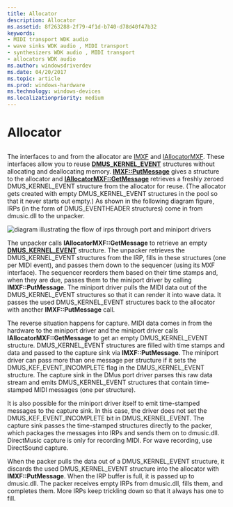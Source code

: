 ```yaml
---
title: Allocator
description: Allocator
ms.assetid: 8f263288-2f79-4f1d-b740-d78d40f47b32
keywords:
- MIDI transport WDK audio
- wave sinks WDK audio , MIDI transport
- synthesizers WDK audio , MIDI transport
- allocators WDK audio
ms.author: windowsdriverdev
ms.date: 04/20/2017
ms.topic: article
ms.prod: windows-hardware
ms.technology: windows-devices
ms.localizationpriority: medium
---
```


# Allocator


## <span id="allocator"></span><span id="ALLOCATOR"></span>


The interfaces to and from the allocator are [IMXF](https://msdn.microsoft.com/library/windows/hardware/ff536782) and [IAllocatorMXF](https://msdn.microsoft.com/library/windows/hardware/ff536491). These interfaces allow you to reuse [**DMUS\_KERNEL\_EVENT**](https://msdn.microsoft.com/library/windows/hardware/ff536340) structures without allocating and deallocating memory. [**IMXF::PutMessage**](https://msdn.microsoft.com/library/windows/hardware/ff536791) gives a structure to the allocator and [**IAllocatorMXF::GetMessage**](https://msdn.microsoft.com/library/windows/hardware/ff536494) retrieves a freshly zeroed DMUS\_KERNEL\_EVENT structure from the allocator for reuse. (The allocator gets created with empty DMUS\_KERNEL\_EVENT structures in the pool so that it never starts out empty.) As shown in the following diagram figure, IRPs (in the form of DMUS\_EVENTHEADER structures) come in from dmusic.dll to the unpacker.

![diagram illustrating the flow of irps through port and miniport drivers](images/dmalloc.png)

The unpacker calls **IAllocatorMXF::GetMessage** to retrieve an empty [**DMUS\_KERNEL\_EVENT**](https://msdn.microsoft.com/library/windows/hardware/ff536340) structure. The unpacker retrieves the DMUS\_KERNEL\_EVENT structures from the IRP, fills in these structures (one per MIDI event), and passes them down to the sequencer (using its MXF interface). The sequencer reorders them based on their time stamps and, when they are due, passes them to the miniport driver by calling **IMXF::PutMessage**. The miniport driver pulls the MIDI data out of the DMUS\_KERNEL\_EVENT structures so that it can render it into wave data. It passes the used DMUS\_KERNEL\_EVENT structures back to the allocator with another **IMXF::PutMessage** call.

The reverse situation happens for capture. MIDI data comes in from the hardware to the miniport driver and the miniport driver calls **IAllocatorMXF::GetMessage** to get an empty DMUS\_KERNEL\_EVENT structure. DMUS\_KERNEL\_EVENT structures are filled with time stamps and data and passed to the capture sink via **IMXF::PutMessage**. The miniport driver can pass more than one message per structure if it sets the DMUS\_KEF\_EVENT\_INCOMPLETE flag in the DMUS\_KERNEL\_EVENT structure. The capture sink in the DMus port driver parses this raw data stream and emits DMUS\_KERNEL\_EVENT structures that contain time-stamped MIDI messages (one per structure).

It is also possible for the miniport driver itself to emit time-stamped messages to the capture sink. In this case, the driver does not set the DMUS\_KEF\_EVENT\_INCOMPLETE bit in DMUS\_KERNEL\_EVENT. The capture sink passes the time-stamped structures directly to the packer, which packages the messages into IRPs and sends them on to dmusic.dll. DirectMusic capture is only for recording MIDI. For wave recording, use DirectSound capture.

When the packer pulls the data out of a DMUS\_KERNEL\_EVENT structure, it discards the used DMUS\_KERNEL\_EVENT structure into the allocator with **IMXF::PutMessage**. When the IRP buffer is full, it is passed up to dmusic.dll. The packer receives empty IRPs from dmusic.dll, fills them, and completes them. More IRPs keep trickling down so that it always has one to fill.

 

 




